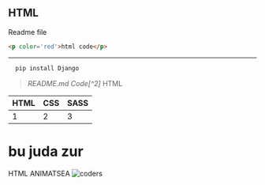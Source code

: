 HTML
---
Readme file
```html
<p color='red'>html code</p>
```
---
```python
  pip install Django
```
>  _README.md Code[^2]_ HTML

|HTML|CSS|SASS|  
|--- |---|--- |
| 1  | 2 | 3  |

bu juda zur
===
HTML ANIMATSEA
![coders](https://learncodeonline.in/mascot.png)

